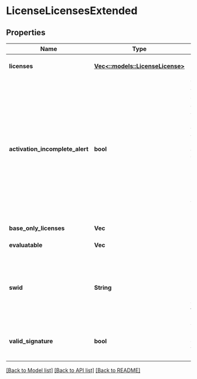 # LicenseLicensesExtended

## Properties
Name | Type | Description | Notes
------------ | ------------- | ------------- | -------------
**licenses** | [**Vec<::models::LicenseLicense>**](LicenseLicense.md) |  | [optional] [default to null]
**activation_incomplete_alert** | **bool** | True when we are generating an activation incomplete alert. An activation incomplete alert is generated if we do not have a signed license file 90 days after OneFS is upgraded. | [default to null]
**base_only_licenses** | **Vec<String>** |  | [default to null]
**evaluatable** | **Vec<String>** |  | [default to null]
**swid** | **String** | Software license identifier. SWID will be absent if not yet obtained from a license file. | [optional] [default to null]
**valid_signature** | **bool** | True if license file contains a valid signature. | [default to null]

[[Back to Model list]](../README.md#documentation-for-models) [[Back to API list]](../README.md#documentation-for-api-endpoints) [[Back to README]](../README.md)


